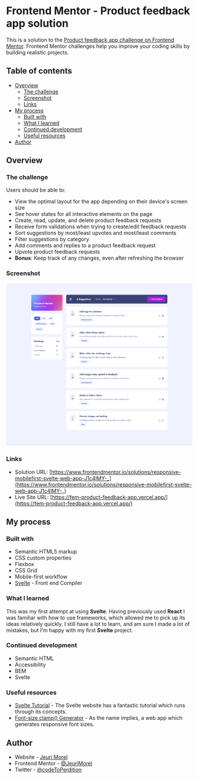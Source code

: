 # Frontend Mentor - Product feedback app solution

This is a solution to the [Product feedback app challenge on Frontend Mentor](https://www.frontendmentor.io/challenges/product-feedback-app-wbvUYqjR6). Frontend Mentor challenges help you improve your coding skills by building realistic projects.

## Table of contents

-   [Overview](#overview)
    -   [The challenge](#the-challenge)
    -   [Screenshot](#screenshot)
    -   [Links](#links)
-   [My process](#my-process)
    -   [Built with](#built-with)
    -   [What I learned](#what-i-learned)
    -   [Continued development](#continued-development)
    -   [Useful resources](#useful-resources)
-   [Author](#author)

## Overview

### The challenge

Users should be able to:

-   View the optimal layout for the app depending on their device's screen size
-   See hover states for all interactive elements on the page
-   Create, read, update, and delete product feedback requests
-   Receive form validations when trying to create/edit feedback requests
-   Sort suggestions by most/least upvotes and most/least comments
-   Filter suggestions by category
-   Add comments and replies to a product feedback request
-   Upvote product feedback requests
-   **Bonus**: Keep track of any changes, even after refreshing the browser

### Screenshot

![](/public/assets/Screenshot%20Frontend%20Mentor%20Product%20feedback%20app.png)

### Links

-   Solution URL: [https://www.frontendmentor.io/solutions/responsive-mobilefirst-svelte-web-app-J1c4lMY-_](https://www.frontendmentor.io/solutions/responsive-mobilefirst-svelte-web-app-J1c4lMY-_)
-   Live Site URL: [https://fem-product-feedback-app.vercel.app/](https://fem-product-feedback-app.vercel.app/)

## My process

### Built with

-   Semantic HTML5 markup
-   CSS custom properties
-   Flexbox
-   CSS Grid
-   Mobile-first workflow
-   [Svelte](https://svelte.dev/) - Front end Compiler

### What I learned

This was my first attempt at using **Svelte**. Having previously used **React** I was familiar with how to use frameworks, which allowed me to pick up its ideas relatively quickly. I still have a lot to learn, and am sure I made a lot of mistakes, but I'm happy with my first **Svelte** project.

### Continued development

-   Semantic HTML
-   Accessibility
-   BEM
-   Svelte

### Useful resources

-   [Svelte Tutorial](https://svelte.dev/tutorial/basics) - The Svelte website has a fantastic tutorial which runs through its concepts.
-   [Font-size clamp() Generator](https://clamp.font-size.app/) - As the name implies, a web app which generates responsive font sizes.

## Author

-   Website - [Jeuri Morel](https://www.jeurimorel.com)
-   Frontend Mentor - [@JeuriMorel](https://www.frontendmentor.io/profile/JeuriMorel)
-   Twitter - [@codeToPerdition](https://www.twitter.com/codeToPerdition)

